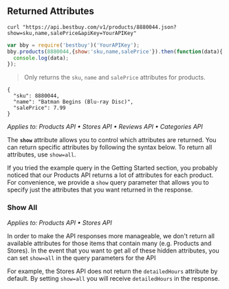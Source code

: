 ## Returned Attributes

```shell
curl "https://api.bestbuy.com/v1/products/8880044.json?show=sku,name,salePrice&apiKey=YourAPIKey"
```

```javascript
var bby = require('bestbuy')('YourAPIKey');
bby.products(8880044,{show:'sku,name,salePrice'}).then(function(data){
  console.log(data);
});
```

> Only returns the `sku`, `name` and `salePrice` attributes for products.

```json-doc
{
  "sku": 8880044,
  "name": "Batman Begins (Blu-ray Disc)",
  "salePrice": 7.99
}
```


*Applies to: Products API &#8226; Stores API &#8226; Reviews API &#8226; Categories API*

The **`show`** attribute allows you to control which attributes are returned. You can return specific attributes by following the syntax below. To return all attributes, use `show=all`.

If you tried the example query in the Getting Started section, you probably noticed that our Products API returns a lot of attributes for each product. For convenience, we provide a `show` query parameter that allows you to specify just the attributes that you want returned in the response.

### Show All

*Applies to: Products API &#8226; Stores API*

In order to make the API responses more manageable, we don't return all available attributes for those items that contain many (e.g. Products and Stores). In the event that you want to get all of these hidden attributes, you can set `show=all` in the query parameters for the API

For example, the Stores API does not return the `detailedHours` attribute by default. By setting `show=all` you will receive `detailedHours` in the response.
